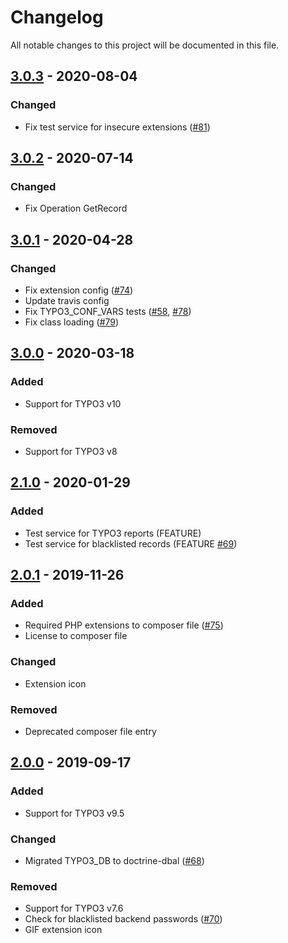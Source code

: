 # Changelog

All notable changes to this project will be documented in this file.

## [3.0.3] - 2020-08-04

### Changed

- Fix test service for insecure extensions ([#81])

## [3.0.2] - 2020-07-14

### Changed

- Fix Operation GetRecord

## [3.0.1] - 2020-04-28

### Changed

- Fix extension config ([#74])
- Update travis config
- Fix TYPO3_CONF_VARS tests ([#58], [#78])
- Fix class loading ([#79])

## [3.0.0] - 2020-03-18

### Added

- Support for TYPO3 v10

### Removed

- Support for TYPO3 v8

## [2.1.0] - 2020-01-29

### Added

- Test service for TYPO3 reports (FEATURE)
- Test service for blacklisted records (FEATURE [#69])

## [2.0.1] - 2019-11-26

### Added

- Required PHP extensions to composer file ([#75])
- License to composer file

### Changed

- Extension icon

### Removed

- Deprecated composer file entry

## [2.0.0] - 2019-09-17

### Added

- Support for TYPO3 v9.5

### Changed

- Migrated TYPO3_DB to doctrine-dbal ([#68])

### Removed

- Support for TYPO3 v7.6
- Check for blacklisted backend passwords ([#70])
- GIF extension icon

[2.0.0]: https://github.com/TYPO3-Caretaker/caretaker_instance/compare/1.0.0...2.0.0

[2.0.1]: https://github.com/TYPO3-Caretaker/caretaker_instance/compare/2.0.0...2.0.1

[2.1.0]: https://github.com/TYPO3-Caretaker/caretaker_instance/compare/2.0.1...2.1.0

[3.0.0]: https://github.com/TYPO3-Caretaker/caretaker_instance/compare/2.1.0...3.0.0

[3.0.1]: https://github.com/TYPO3-Caretaker/caretaker_instance/compare/3.0.0...3.0.1

[3.0.2]: https://github.com/TYPO3-Caretaker/caretaker_instance/compare/3.0.1...3.0.2

[3.0.3]: https://github.com/TYPO3-Caretaker/caretaker_instance/compare/3.0.2...3.0.3

[#58]: https://github.com/TYPO3-Caretaker/caretaker_instance/issues/58

[#68]: https://github.com/TYPO3-Caretaker/caretaker_instance/issues/68

[#69]: https://github.com/TYPO3-Caretaker/caretaker_instance/issues/69

[#70]: https://github.com/TYPO3-Caretaker/caretaker_instance/issues/70

[#74]: https://github.com/TYPO3-Caretaker/caretaker_instance/issues/74

[#75]: https://github.com/TYPO3-Caretaker/caretaker_instance/issues/75

[#78]: https://github.com/TYPO3-Caretaker/caretaker_instance/issues/78

[#79]: https://github.com/TYPO3-Caretaker/caretaker_instance/issues/79

[#81]: https://github.com/TYPO3-Caretaker/caretaker_instance/issues/81
